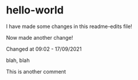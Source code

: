 # hello-world
I have made some changes in this readme-edits file!

Now made another change!

Changed at 09:02 - 17/09/2021

blah, blah

This is another comment